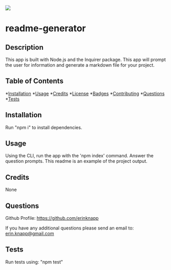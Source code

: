

  <img src="https://img.shields.io/github/license/erinkanpp/readme-generator-with-node?color=blue&label=MIT">

  # readme-generator

  ## Description

  This app is built with Node.js and the Inquirer package. This app will prompt the user for information and generate a markdown file for your project.

  ## Table of Contents

  *[Installation](#installation)
  *[Usage](#usage)
  *[Credits](#credits)
  *[License](#license)
  *[Badges](#badges)
  *[Contributing](#constributing)
  *[Questions](#questions)
  *[Tests](#tests)

  ## Installation

  Run "npm i" to install dependencies.

  ## Usage

  Using the CLI, run the app with the 'npm index' command. Answer the question prompts. This readme is an example of the project output.

  ## Credits

  None

  ## Questions

  Github Profile: https://github.com/erinknapp

  If you have any additional questions please send an email to: <erin.knapp@gmail.com>

  ## Tests

  Run tests using: "npm test"  


